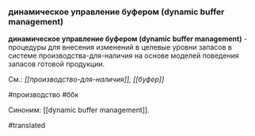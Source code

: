 ### динамическое управление буфером (dynamic buffer management)

**динамическое управление буфером (dynamic buffer management)** - процедуры для внесения изменений в целевые уровни запасов в системе производства-для-наличия на основе моделей поведения запасов готовой продукции.

См.: *[[производство-для-наличия]], [[буфер]]*

#производство
#ббк

Синоним: [[dynamic buffer management]].


#translated
